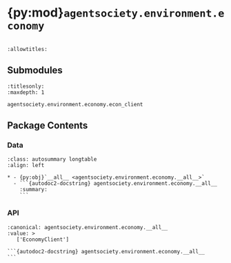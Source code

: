 # {py:mod}`agentsociety.environment.economy`

```{py:module} agentsociety.environment.economy
```

```{autodoc2-docstring} agentsociety.environment.economy
:allowtitles:
```

## Submodules

```{toctree}
:titlesonly:
:maxdepth: 1

agentsociety.environment.economy.econ_client
```

## Package Contents

### Data

````{list-table}
:class: autosummary longtable
:align: left

* - {py:obj}`__all__ <agentsociety.environment.economy.__all__>`
  - ```{autodoc2-docstring} agentsociety.environment.economy.__all__
    :summary:
    ```
````

### API

````{py:data} __all__
:canonical: agentsociety.environment.economy.__all__
:value: >
   ['EconomyClient']

```{autodoc2-docstring} agentsociety.environment.economy.__all__
```

````
